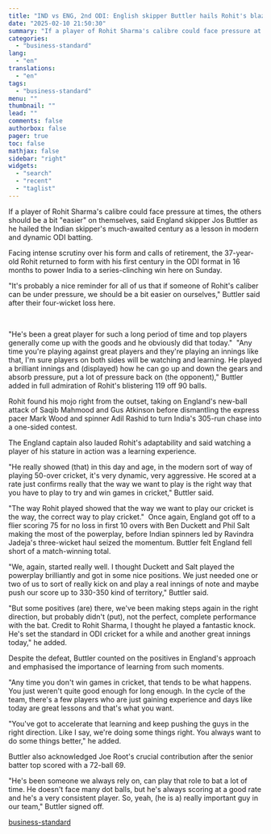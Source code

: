 ```yaml
---
title: "IND vs ENG, 2nd ODI: English skipper Buttler hails Rohit's blazing innings"
date: "2025-02-10 21:50:30"
summary: "If a player of Rohit Sharma's calibre could face pressure at times, the others should be a bit \"easier\" on themselves, said England skipper Jos Buttler as he hailed the Indian skipper's much-awaited century as a lesson in modern and dynamic ODI batting. Facing intense scrutiny over his form and..."
categories:
  - "business-standard"
lang:
  - "en"
translations:
  - "en"
tags:
  - "business-standard"
menu: ""
thumbnail: ""
lead: ""
comments: false
authorbox: false
pager: true
toc: false
mathjax: false
sidebar: "right"
widgets:
  - "search"
  - "recent"
  - "taglist"
---
```


If a player of Rohit Sharma's calibre could face pressure at times, the others should be a bit "easier" on themselves, said England skipper Jos Buttler as he hailed the Indian skipper's much-awaited century as a lesson in modern and dynamic ODI batting.

Facing intense scrutiny over his form and calls of retirement, the 37-year-old Rohit returned to form with his first century in the ODI format in 16 months to power India to a series-clinching win here on Sunday.

"It's probably a nice reminder for all of us that if someone of Rohit's caliber can be under pressure, we should be a bit easier on ourselves," Buttler said after their four-wicket loss here.

 

"He's been a great player for such a long period of time and top players generally come up with the goods and he obviously did that today." 
"Any time you're playing against great players and they're playing an innings like that, I'm sure players on both sides will be watching and learning. He played a brilliant innings and (displayed) how he can go up and down the gears and absorb pressure, put a lot of pressure back on (the opponent)," Buttler added in full admiration of Rohit's blistering 119 off 90 balls.

Rohit found his mojo right from the outset, taking on England's new-ball attack of Saqib Mahmood and Gus Atkinson before dismantling the express pacer Mark Wood and spinner Adil Rashid to turn India's 305-run chase into a one-sided contest.

The England captain also lauded Rohit's adaptability and said watching a player of his stature in action was a learning experience.

"He really showed (that) in this day and age, in the modern sort of way of playing 50-over cricket, it's very dynamic, very aggressive. He scored at a rate just confirms really that the way we want to play is the right way that you have to play to try and win games in cricket," Buttler said.

"The way Rohit played showed that the way we want to play our cricket is the way, the correct way to play cricket." 
Once again, England got off to a flier scoring 75 for no loss in first 10 overs with Ben Duckett and Phil Salt making the most of the powerplay, before Indian spinners led by Ravindra Jadeja's three-wicket haul seized the momentum. Buttler felt England fell short of a match-winning total.

"We, again, started really well. I thought Duckett and Salt played the powerplay brilliantly and got in some nice positions. We just needed one or two of us to sort of really kick on and play a real innings of note and maybe push our score up to 330-350 kind of territory," Buttler said.

"But some positives (are) there, we've been making steps again in the right direction, but probably didn't (put), not the perfect, complete performance with the bat. Credit to Rohit Sharma, I thought he played a fantastic knock. He's set the standard in ODI cricket for a while and another great innings today," he added.

Despite the defeat, Buttler counted on the positives in England's approach and emphasised the importance of learning from such moments.

"Any time you don't win games in cricket, that tends to be what happens. You just weren't quite good enough for long enough. In the cycle of the team, there's a few players who are just gaining experience and days like today are great lessons and that's what you want.

"You've got to accelerate that learning and keep pushing the guys in the right direction. Like I say, we're doing some things right. You always want to do some things better," he added.

Buttler also acknowledged Joe Root's crucial contribution after the senior batter top scored with a 72-ball 69.

"He's been someone we always rely on, can play that role to bat a lot of time. He doesn't face many dot balls, but he's always scoring at a good rate and he's a very consistent player. So, yeah, (he is a) really important guy in our team," Buttler signed off.

[business-standard](https://www.business-standard.com/cricket/news/ind-vs-eng-2nd-odi-english-skipper-buttler-hails-rohit-s-blazing-innings-125021000307_1.html)
